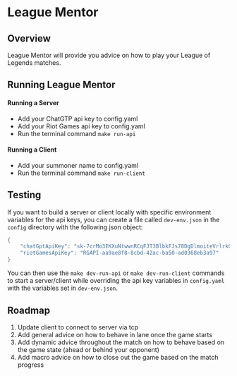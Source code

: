 # League Mentor

## Overview
League Mentor will provide you advice on how to play your League of Legends matches. 

## Running League Mentor

#### Running a Server
- Add your ChatGTP api key to config.yaml
- Add your Riot Games api key to config.yaml
- Run the terminal command `make run-api`

#### Running a Client
- Add your summoner name to config.yaml
- Run the terminal command `make run-client`

## Testing
If you want to build a server or client locally with specific environment variables for the api keys, you can create a file called `dev-env.json` in the `config` directory with the following json object:
```go
{
    "chatGptApiKey": "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",
    "riotGamesApiKey": "RGAPI-aa9ae8f8-8cbd-42ac-ba50-ad0368eb3a97"
}
```

You can then use the `make dev-run-api` or `make dev-run-client` commands to start a server/client while overriding the api key variables in `config.yaml` with the variables set in `dev-env.json`.


## Roadmap
1. Update client to connect to server via tcp
2. Add general advice on how to behave in lane once the game starts
3. Add dynamic advice throughout the match on how to behave based on the game state (ahead or behind your opponent)
4. Add macro advice on how to close out the game based on the match progress